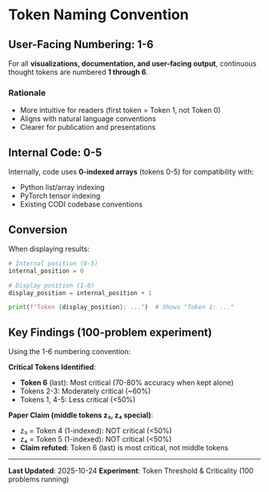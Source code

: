 # Token Naming Convention

## User-Facing Numbering: 1-6

For all **visualizations, documentation, and user-facing output**, continuous thought tokens are numbered **1 through 6**.

### Rationale
- More intuitive for readers (first token = Token 1, not Token 0)
- Aligns with natural language conventions
- Clearer for publication and presentations

## Internal Code: 0-5

Internally, code uses **0-indexed arrays** (tokens 0-5) for compatibility with:
- Python list/array indexing
- PyTorch tensor indexing
- Existing CODI codebase conventions

## Conversion

When displaying results:
```python
# Internal position (0-5)
internal_position = 0

# Display position (1-6)
display_position = internal_position + 1

print(f"Token {display_position}: ...")  # Shows "Token 1: ..."
```

## Key Findings (100-problem experiment)

Using the 1-6 numbering convention:

**Critical Tokens Identified**:
- **Token 6** (last): Most critical (70-80% accuracy when kept alone)
- Tokens 2-3: Moderately critical (~60%)
- Tokens 1, 4-5: Less critical (<50%)

**Paper Claim (middle tokens z₃, z₄ special)**:
- z₃ = Token 4 (1-indexed): NOT critical (<50%)
- z₄ = Token 5 (1-indexed): NOT critical (<50%)
- **Claim refuted**: Token 6 (last) is most critical, not middle tokens

---

**Last Updated**: 2025-10-24
**Experiment**: Token Threshold & Criticality (100 problems running)
